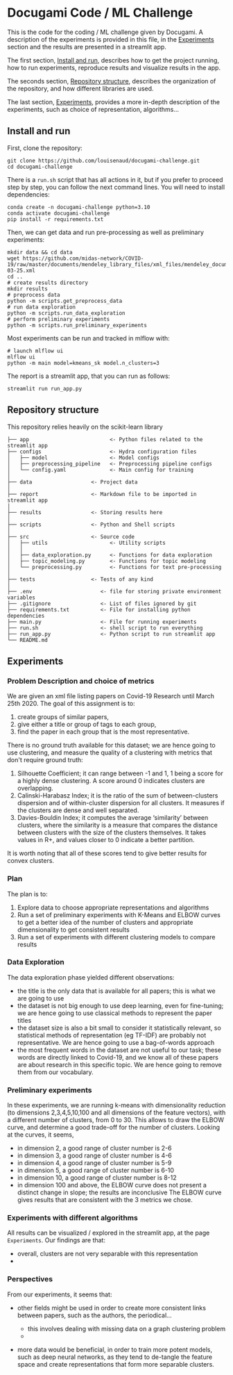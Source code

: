 # Docugami Code / ML Challenge
This is the code for the coding / ML challenge given by Docugami. A description of the experiments is provided in this 
file, in the [Experiments](#experiments) section and the results are presented in a streamlit app.

The first section, [Install and run](#install-and-run), describes how to get the project running, how to run experiments, 
reproduce results and visualize results in the app.

The seconds section, [Repository structure](#repository-structure), describes the organization of the repository, 
and how different libraries are used.

The last section, [Experiments](#experiments), provides a more in-depth description of the experiments, such as choice 
of representation, algorithms...

## Install and run
First, clone the repository:
```shell
git clone https://github.com/louisenaud/docugami-challenge.git
cd docugami-challenge
```
There is a `run.sh` script that has all actions in it, but if you prefer to proceed step by step, you can follow the 
next command lines.
You will need to install dependencies:
```shell
conda create -n docugami-challenge python=3.10
conda activate docugami-challenge
pip install -r requirements.txt
```
Then, we can get data and run pre-processing as well as preliminary experiments:
```shell
mkdir data && cd data
wget https://github.com/midas-network/COVID-19/raw/master/documents/mendeley_library_files/xml_files/mendeley_document_library_2020-03-25.xml
cd ..
# create results directory
mkdir results
# preprocess data
python -m scripts.get_preprocess_data
# run data exploration
python -m scripts.run_data_exploration
# perform preliminary experiments
python -m scripts.run_preliminary_experiments
```
Most experiments can be run and tracked in mlflow with:
```shell
# launch mlflow ui
mlflow ui
python -m main model=kmeans_sk model.n_clusters=3
```

The report is a streamlit app, that you can run as follows:
```shell
streamlit run run_app.py
```
## Repository structure
This repository relies heavily on the scikit-learn library
```
├── app                          <- Python files related to the streamlit app 
├── configs                      <- Hydra configuration files
│   ├── model                    <- Model configs
│   ├── preprocessing_pipeline   <- Preprocessing pipeline configs
│   └── config.yaml              <- Main config for training
│
├── data                   <- Project data
│
├── report                 <- Markdown file to be imported in streamlit app
│
├── results                <- Storing results here
│
├── scripts                <- Python and Shell scripts
│
├── src                    <- Source code
│   ├── utils                    <- Utility scripts
│   │
│   ├── data_exploration.py      <- Functions for data exploration
│   ├── topic_modeling.py        <- Functions for topic modeling
│   └── preprocessing.py         <- Functions for text pre-processing
│
├── tests                  <- Tests of any kind
│
├── .env                      <- file for storing private environment variables
├── .gitignore                <- List of files ignored by git
├── requirements.txt          <- File for installing python dependencies
├── main.py                   <- File for running experiments
├── run.sh                    <- shell script to run everything
├── run_app.py                <- Python script to run streamlit app
└── README.md
```

## Experiments

### Problem Description and choice of metrics
We are given an xml file listing papers on Covid-19 Research until March 25th 2020. 
The goal of this assignment is to:
1. create groups of similar papers, 
2. give either a title or group of tags to each group,
3. find the paper in each group that is the most representative.

There is no ground truth available for this dataset; we are hence going to use clustering, 
and measure the quality of a clustering with metrics that don't require ground truth:
1. Silhouette Coefficient; it can range between -1 and 1, 1 being a score for a 
highly dense clustering. A score around 0 indicates clusters are overlapping.
2. Calinski-Harabasz Index; it is the ratio of the sum of between-clusters 
dispersion and of within-cluster dispersion for all clusters. It measures if the 
clusters are dense and well separated.
3. Davies-Bouldin Index; it computes the average ‘similarity’ between clusters, 
where the similarity is a measure that compares the distance between clusters with
the size of the clusters themselves. It takes values in R+, and values closer to 0 
indicate a better partition.

It is worth noting that all of these scores tend to give better results for convex clusters.

### Plan
The plan is to:
1. Explore data to choose appropriate representations and algorithms
2. Run a set of preliminary experiments with K-Means and ELBOW curves to get a better idea of the number of clusters 
and appropriate dimensionality to get consistent results
3. Run a set of experiments with different clustering models to compare results

### Data Exploration
The data exploration phase yielded different observations:
- the title is the only data that is available for all papers; this is what we are going to use
- the dataset is not big enough to use deep learning, even for fine-tuning; we are hence going to use classical methods 
to represent the paper titles
- the dataset size is also a bit small to consider it statistically relevant, so statistical methods of representation 
(eg TF-IDF) are probably not representative. We are hence going to use a bag-of-words approach
- the most frequent words in the dataset are not useful to our task; these words are directly linked to Covid-19, and 
we know all of these papers are about research in this specific topic. We are hence going to remove them from our vocabulary.

### Preliminary experiments

In these experiments, we are running k-means with dimensionality reduction (to dimensions 2,3,4,5,10,100 and all 
dimensions of the feature vectors), with a different number of clusters, from 0 to 30. 
This allows to draw the ELBOW curve, and determine a good trade-off for the number of clusters.
Looking at the curves, it seems, 
- in dimension 2, a good range of cluster number is 2-6
- in dimension 3, a good range of cluster number is 4-6
- in dimension 4, a good range of cluster number is 5-9
- in dimension 5, a good range of cluster number is 6-10
- in dimension 10, a good range of cluster number is 8-12
- in dimension 100 and above, the ELBOW curve does not present a distinct change in slope; the results are inconclusive
The ELBOW curve gives results that are consistent with the 3 metrics we chose.

### Experiments with different algorithms
All results can be visualized / explored in the streamlit app, at the page `Experiments`.
Our findings are that:
- overall, clusters are not very separable with this representation
- 

### Perspectives
From our experiments, it seems that:
- other fields might be used in order to create more consistent links between papers, such as the authors, the periodical...
  - this involves dealing with missing data on a graph clustering problem
  - 

- more data would be beneficial, in order to train more potent models, such as deep neural networks, as they tend to 
de-tangle the feature space and create representations that form more separable clusters.


